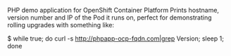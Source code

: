 PHP demo application for OpenShift Container Platform Prints hostname, version number and IP of the Pod it runs on, perfect for demonstrating rolling upgrades with something like:

$ while true; do curl -s http://phpapp-ocp-fqdn.com|grep Version; sleep 1; done
